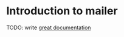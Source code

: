 # Introduction to mailer

TODO: write [great documentation](http://jacobian.org/writing/great-documentation/what-to-write/)
